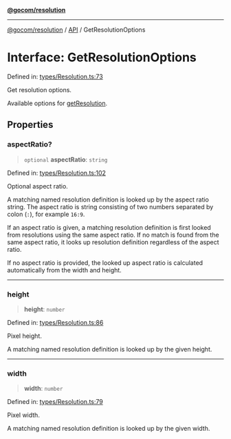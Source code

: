 [**@gocom/resolution**](../README.md)

***

[@gocom/resolution](../README.md) / [API](../Public/API.md) / GetResolutionOptions

# Interface: GetResolutionOptions

Defined in: [types/Resolution.ts:73](https://github.com/gocom/resolution/blob/13851e8fe8c51823fc6a2553ed3b103afc1e8885/src/types/Resolution.ts#L73)

Get resolution options.

Available options for [getResolution](../API/API.getResolution.md).

## Properties

### aspectRatio?

> `optional` **aspectRatio**: `string`

Defined in: [types/Resolution.ts:102](https://github.com/gocom/resolution/blob/13851e8fe8c51823fc6a2553ed3b103afc1e8885/src/types/Resolution.ts#L102)

Optional aspect ratio.

A matching named resolution definition is looked up by the aspect ratio string.
The aspect ratio is string consisting of two numbers separated by colon (`:`),
for example `16:9`.

If an aspect ratio is given, a matching resolution definition is first looked from resolutions using
the same aspect ratio. If no match is found from the same aspect ratio, it looks up resolution definition
regardless of the aspect ratio.

If no aspect ratio is provided, the looked up aspect ratio is calculated automatically
from the width and height.

***

### height

> **height**: `number`

Defined in: [types/Resolution.ts:86](https://github.com/gocom/resolution/blob/13851e8fe8c51823fc6a2553ed3b103afc1e8885/src/types/Resolution.ts#L86)

Pixel height.

A matching named resolution definition is looked up by the given height.

***

### width

> **width**: `number`

Defined in: [types/Resolution.ts:79](https://github.com/gocom/resolution/blob/13851e8fe8c51823fc6a2553ed3b103afc1e8885/src/types/Resolution.ts#L79)

Pixel width.

A matching named resolution definition is looked up by the given width.
